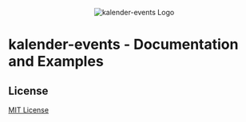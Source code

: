 <p align="center">
<img src="https://raw.githubusercontent.com/naimo84/kalender-events/docs/docs/logo.png" alt="kalender-events Logo" />
</p>

# kalender-events - Documentation and Examples

## License
[MIT License](LICENSE)

